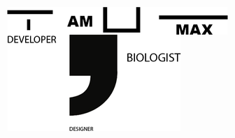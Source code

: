 <img align="center" src="https://github.com/MaxBezs/MaxBezs/blob/main/headmain.png" alt="I AM MAX">

<img align="center" src="https://github.com/MaxBezs/MaxBezs/blob/main/mainsphere.png" alt="I AM MAX">

